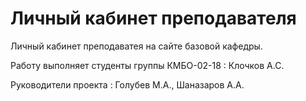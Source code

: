 # Личный кабинет преподавателя
Личный кабинет преподаватея на сайте базовой кафедры.

Работу выполняет студенты группы КМБО-02-18 : Клочков А.С.

Руководители проекта : Голубев М.А., Шаназаров А.А.
